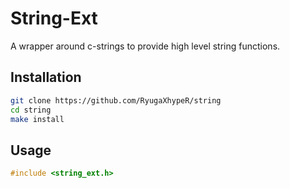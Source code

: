 # String-Ext

A wrapper around c-strings to provide high level string functions.

## Installation

```bash
git clone https://github.com/RyugaXhypeR/string
cd string
make install
```

## Usage

```c
#include <string_ext.h>
```

